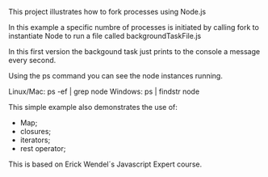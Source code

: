 This project illustrates how to fork processes using Node.js

In this example a specific numbre of processes is initiated by calling fork to instantiate Node to run a file called backgroundTaskFile.js

In this first version the backgound task just prints to the console a message every second.

Using the ps command you can see the node instances running.

Linux/Mac: ps -ef | grep node
Windows: ps | findstr node 

This simple example also demonstrates the use of:
- Map;
- closures;
- iterators;
- rest operator;

This is based on Erick Wendel´s Javascript Expert course.


